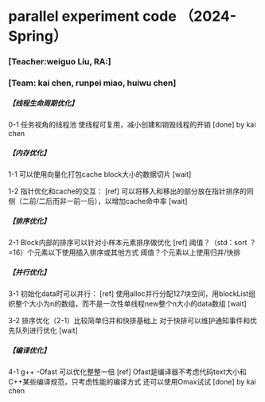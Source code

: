 # parallel experiment code （2024-Spring）
### [Teacher:weiguo Liu, RA:]
### [Team: kai chen, runpei miao, huiwu chen]


##### 【线程生命周期优化】
0-1 任务视角的线程池
使线程可复用，减小创建和销毁线程的开销
[done] by kai chen

##### 【内存优化】
1-1 可以使用向量化打包cache block大小的数据切片
[wait] 

1-2 指针优化和cache的交互：
[ref]
可以将移入和移出的部分放在指针排序的同侧（二前/二后而非一前一后），以增加cache命中率
[wait] 

##### 【排序优化】
2-1 Block内部的排序可以针对小样本元素排序做优化
[ref]
阈值？（std：sort ？=16）个元素以下使用插入排序或其他方式
阈值？个元素以上使用归并/快排

##### 【并行优化】
3-1 初始化data时可以并行：
[ref]
使用alloc并行分配127块空间，用blockList组织整个大小为n的数组，而不是一次性单线程new整个n大小的data数组
[wait]

3-2 排序优化（2-1）比较简单归并和快排基础上
对于快排可以维护通知事件和优先队列进行优化
[wait]

##### 【编译优化】
4-1 g++ -Ofast 可以优化整整一倍
[ref]
Ofast是编译器不考虑代码text大小和C++某些编译规范，只考虑性能的编译方式
还可以使用Omax试试
[done] by kai chen